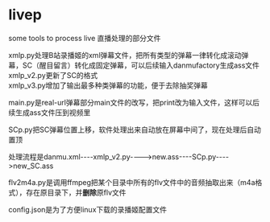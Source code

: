 # livep
some tools to process live 直播处理的部分文件  
  
xmlp.py处理B站录播姬的xml弹幕文件，把所有类型的弹幕一律转化成滚动弹幕，SC（醒目留言）转化成固定弹幕，可以后续输入danmufactory生成ass文件  
xmlp_v2.py更新了SC的格式    
xmlp_v3.py增加了输出最多种类弹幕的功能，便于去除抽奖弹幕  
  
main.py是real-url弹幕部分main文件的改写，把print改为输入文件，这样可以后续生成ass文件压到视频里  
  
SCp.py把SC弹幕位置上移，软件处理出来自动放在屏幕中间了，现在处理后自动置顶  
  
处理流程是danmu.xml----xmlp_v2.py---->new.ass----SCp.py---->new_SC.ass  

flv2m4a.py是调用ffmpeg把某个目录中所有的flv文件中的音频抽取出来（m4a格式），存在原目录下，并**删除**原flv文件  

config.json是为了方便linux下载的录播姬配置文件
